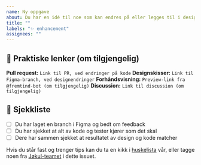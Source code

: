 ```yaml
---
name: Ny oppgave
about: Du har en idé til noe som kan endres på eller legges til i designsystemet
title: ""
labels: "✨ enhancement"
assignees: ""
---
```


<!-- Oppsummer kort hva som skal gjøres, og legg til relevante labels -->

## 🔗 Praktiske lenker (om tilgjengelig)

**Pull request:** `Link til PR, ved endringer på kode`
**Designskisser:** `Link til Figma-branch, ved designendringer`
**Forhåndsvisning:** `Preview-link fra @fremtind-bot (om tilgjengelig)`
**Discussion:** `Link til discussion (om tilgjengelig)`

## 🎯 Sjekkliste

-   [ ] Du har laget en branch i Figma og bedt om feedback
-   [ ] Du har sjekket at alt av kode og tester kjører som det skal
-   [ ] Dere har sammen sjekket at resultatet av design og kode matcher

Hvis du står fast og trenger tips kan du ta en kikk i [huskelista](https://jokul.fremtind.no/guider/hvordan-endre-jokul#klar-for-%C3%A5-lansere-huskelista-hjelper-deg-) vår, eller tagge noen fra [Jøkul-teamet](https://jokul.fremtind.no/kom-i-gang/hjelp/#j%C3%B8kul-teamet) i dette issuet.
